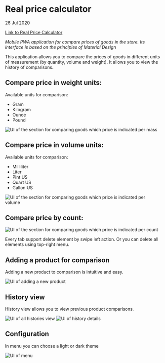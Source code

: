# Real price calculator


26 Jul 2020

[Link to Real Price Calculator](https://maksimkotau.github.io/real-price-calculator/)

*Mobile PWA application for compare prices of goods in the store. Its interface is based on the principles of Material Design*

This application allows you to compare the prices of goods in different units of measurement (by quantity, volume and weight). It allows you to view the history of comparisons.


## Compare price in weight units:

Available units for comparison:

- Gram
- Kilogram
- Ounce
- Pound

![UI of the section for comparing goods which price is indicated per mass ](./public/images/RealPriceCalculator_mass_section.jpg)


## Compare price in volume units:

Available units for comparison:

- Milliliter
- Liter
- Pint US
- Quart US
- Gallon US

![UI of the section for comparing goods which price is indicated per volume ](./public/images/RealPriceCalculator_section_volume.jpg)


## Compare price by count:

![UI of the section for comparing goods which price is indicated per count ](./public/images/RealPriceCalculator_section_count.jpg)

Every tab support delete element by swipe left action. Or you can delete all elements using top-right menu.


## Adding a product for comparison

Adding a new product to comparison is intuitive and easy.

![UI of adding a new product ](./public/images/RealPriceCalculator_add_new_product.jpg)


## History view

History view allows you to view previous product comparisons.

![UI of all histories view ](./public/images/RealPriceCalculator_history_all.jpg)
![UI of history details ](./public/images/RealPriceCalculator_hystory_one.jpg)


## Configuration

In menu you can choose a light or dark theme

![UI of menu ](./public/images/RealPriceCalculator_menu.jpg)